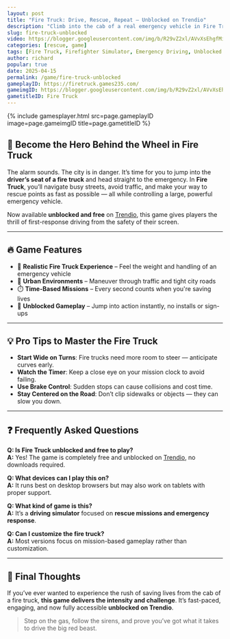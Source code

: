 ```yaml
---
layout: post
title: "Fire Truck: Drive, Rescue, Repeat — Unblocked on Trendio"
description: "Climb into the cab of a real emergency vehicle in Fire Truck — the exciting rescue driving game now fully unblocked and free to play on Trendio."
slug: fire-truck-unblocked
video: https://blogger.googleusercontent.com/img/b/R29vZ2xl/AVvXsEhgfMiYs9fUuFgfDkvUF-1JoGJETBTxD4xtxkELFFvInRYbm574wu6zsT5v7C6LZzWsE87y6vIRqWYbfNhB9NKRyzSnPkA4Sj0fSW1-YnUPYE5zkqfFQUAmMATgftzAkrUYxAaLHZmvu25-uNhwhOMnCfTU24NdxRO3YQRkz28YThkewVq8wKiBOl9ozw0/s300/fire-truck-logo.webp
categories: [rescue, game]
tags: [Fire Truck, Firefighter Simulator, Emergency Driving, Unblocked Games, Rescue Missions]
author: richard
popular: true
date: 2025-04-15
permalink: /game/fire-truck-unblocked
gameplayID: https://firetruck.games235.com/
gameimgID: https://blogger.googleusercontent.com/img/b/R29vZ2xl/AVvXsEhgfMiYs9fUuFgfDkvUF-1JoGJETBTxD4xtxkELFFvInRYbm574wu6zsT5v7C6LZzWsE87y6vIRqWYbfNhB9NKRyzSnPkA4Sj0fSW1-YnUPYE5zkqfFQUAmMATgftzAkrUYxAaLHZmvu25-uNhwhOMnCfTU24NdxRO3YQRkz28YThkewVq8wKiBOl9ozw0/s300/fire-truck-logo.webp
gametitleID: Fire Truck
---
```


{% include gamesplayer.html
  src=page.gameplayID
  image=page.gameimgID
  title=page.gametitleID
%}

## 🚒 Become the Hero Behind the Wheel in Fire Truck

The alarm sounds. The city is in danger. It’s time for you to jump into the **driver’s seat of a fire truck** and head straight to the emergency. In **Fire Truck**, you’ll navigate busy streets, avoid traffic, and make your way to rescue points as fast as possible — all while controlling a large, powerful emergency vehicle.

Now available **unblocked and free** on [Trendio](https://www.trendio.homes/), this game gives players the thrill of first-response driving from the safety of their screen.

---

## 🔥 Game Features

- 🚨 **Realistic Fire Truck Experience** – Feel the weight and handling of an emergency vehicle
- 🌆 **Urban Environments** – Maneuver through traffic and tight city roads
- ⏱️ **Time-Based Missions** – Every second counts when you're saving lives
- 🧯 **Unblocked Gameplay** – Jump into action instantly, no installs or sign-ups

---

## 💡 Pro Tips to Master the Fire Truck

- **Start Wide on Turns**: Fire trucks need more room to steer — anticipate curves early.
- **Watch the Timer**: Keep a close eye on your mission clock to avoid failing.
- **Use Brake Control**: Sudden stops can cause collisions and cost time.
- **Stay Centered on the Road**: Don’t clip sidewalks or objects — they can slow you down.

---

## ❓ Frequently Asked Questions

**Q: Is Fire Truck unblocked and free to play?**  
**A:** Yes! The game is completely free and unblocked on [Trendio](https://www.trendio.homes/), no downloads required.

**Q: What devices can I play this on?**  
**A:** It runs best on desktop browsers but may also work on tablets with proper support.

**Q: What kind of game is this?**  
**A:** It’s a **driving simulator** focused on **rescue missions and emergency response**.

**Q: Can I customize the fire truck?**  
**A:** Most versions focus on mission-based gameplay rather than customization.

---

## 🏁 Final Thoughts

If you’ve ever wanted to experience the rush of saving lives from the cab of a fire truck, **this game delivers the intensity and challenge**. It’s fast-paced, engaging, and now fully accessible **unblocked on Trendio**.

> Step on the gas, follow the sirens, and prove you’ve got what it takes to drive the big red beast.
